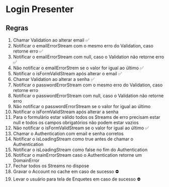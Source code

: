 # Login Presenter

## Regras

1. Chamar Validation ao alterar email ✅
2. Notificar o emailErrorStream com o mesmo erro do Validation, caso retorne erro ✅
3. Notificar o emailErrorStream com null, caso o Validation não retorne erro ✅
4. Não notificar o emailErrorStrem se o valor for igual ao último ✅
5. Notificar o isFormValidStream após alterar o email ✅
6. Chamar Validation ao alterar a senha ✅
7. Notificar o passwordErrorStream com o mesmo erro do Validation, caso retorne erro
8. Notificar o passwordErrorStream com null, caso o Validation não retorne erro
9. Não notificar o passwordErrorStream se o valor for igual ao último
10. Notificar o isFormValidStream após alterar a senha
11. Para o formulário estar válido todos os Streams de erro precisam estar null e todos os campos obrigatórios não podem estar vazios
12. Não notificar o isFormValidStream se o valor for igual ao último ✅
13. Chamar o Authentication com email e senha corretos
14. Notificar o isLoadingStream como true antes de chamar o Authentication
15. Notificar o isLoadingStream como false no fim do Authentication
16. Notificar o mainErrorStream caso o Authentication retorne um DomainError
17. Fechar todos os Streams no dispose
18. Gravar o Account no cache em caso de sucesso ⛔
19. Levar o usuário para tela de Enquetes em caso de sucesso ⛔